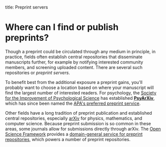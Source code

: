 title: Preprint servers

# Where can I find or publish preprints?

Though a preprint could be circulated through any medium in principle, in practice, fields often establish central repositories that disseminate manuscripts further, for example by notifying interested community members, and screening uploaded content. There are several such repositories or _preprint servers_.

To benefit best from the additional exposure a preprint gains, you'll probably want to choose a location based on where your manuscript will find the largest number of interested readers. For psychology, the [Society for the Improvement of Psychological Science](http://improvingpsych.org/) has established [**PsyArXiv**](https://psyarxiv.com/), which has since been named the [APA's preferred preprint service](http://blog.psyarxiv.com/2017/08/14/apa-names-psyarxiv-preferred-preprint-service/).

Other fields have a long tradition of preprint publication and established central repositories, especially [arXiv](https://arxiv.org/) for physics, mathematics, and computer science. Because preprint submission is so common in these areas, some journals allow for submissions directly through arXiv. The [Open Science Framework]() provides a [domain-general service for preprint repositories](https://osf.io/preprints), which powers a number of preprint repositories.
